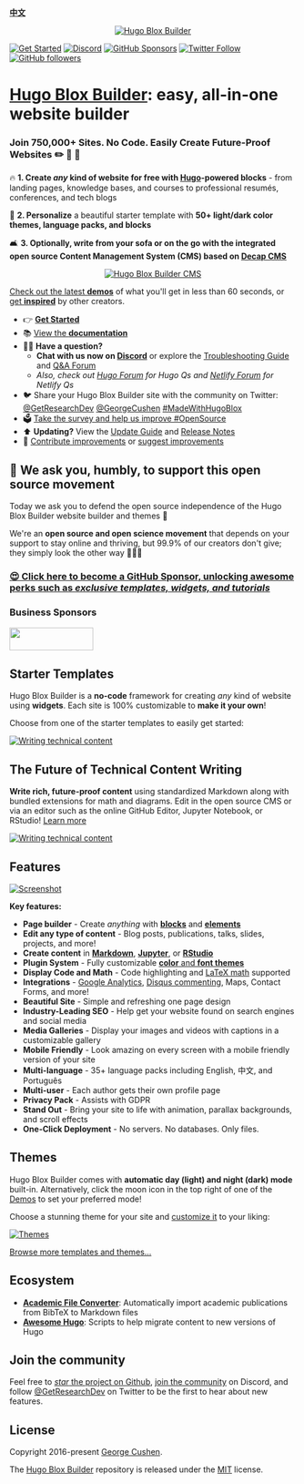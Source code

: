 [**中文**](./README.zh.md)

<p align="center"><a href="https://hugoblox.com/templates/" target="_blank" rel="noopener"><img src="./.github/media/sharing.png" alt="Hugo Blox Builder"></a></p>

[![Get Started](https://img.shields.io/badge/-Get%20started-ff4655?style=for-the-badge)](https://hugoblox.com/templates/)
[![Discord](https://img.shields.io/discord/722225264733716590?style=for-the-badge)](https://discord.com/channels/722225264733716590/742892432458252370/742895548159492138)
[![GitHub Sponsors](https://img.shields.io/github/sponsors/gcushen?label=%E2%9D%A4%EF%B8%8F%20sponsor&style=for-the-badge)](https://github.com/sponsors/gcushen)
[![Twitter Follow](https://img.shields.io/twitter/follow/GetResearchDev?label=Follow%20on%20Twitter&style=for-the-badge)](https://twitter.com/GetResearchDev)
[![GitHub followers](https://img.shields.io/github/followers/gcushen?label=Follow%20on%20GH&style=for-the-badge)](https://github.com/gcushen)

# [Hugo Blox Builder](https://hugoblox.com): easy, all-in-one website builder

### Join 750,000+ Sites. No Code. Easily Create Future-Proof Websites ✏️ 📰 🚀

🔥 **1. Create _any_ kind of website for free with [Hugo](https://gohugo.io)-powered blocks** - from landing pages, knowledge bases, and courses to professional resumés, conferences, and tech blogs

🎨 **2. Personalize** a beautiful starter template with **50+ light/dark color themes, language packs, and blocks**

🛋 **3. Optionally, write from your sofa or on the go with the integrated open source Content Management System (CMS) based on [Decap CMS](https://docs.hugoblox.com/getting-started/cms/decap/)**

<p style="text-align: center"><a href="https://hugoblox.com/templates/" target="_blank" rel="noopener"><img src="./.github/media/write-from-phone.gif" alt="Hugo Blox Builder CMS"></a></p>

[Check out the latest **demos**](https://hugoblox.com/templates/) of what you'll get in less than 60 seconds, or [get **inspired**](https://hugoblox.com/creators/) by other creators.

- 👉 [**Get Started**](https://hugoblox.com/templates/)
- 📚 [View the **documentation**](https://docs.hugoblox.com/)
- 🙋‍♀️ **Have a question?**
  - **Chat with us now on [Discord](https://discord.gg/z8wNYzb)** or explore the [Troubleshooting Guide](https://docs.hugoblox.com/reference/troubleshooting/) and [Q&A Forum](https://github.com/HugoBlox/hugo-blox-builder/discussions)
  - _Also, check out [Hugo Forum](https://discourse.gohugo.io) for Hugo Qs and [Netlify Forum](https://answers.netlify.com/) for Netlify Qs_
- 🐦 Share your Hugo Blox Builder site with the community on Twitter: [@GetResearchDev](https://twitter.com/GetResearchDev) [@GeorgeCushen](https://twitter.com/GeorgeCushen) [#MadeWithHugoBlox](https://twitter.com/search?q=%23MadeWithHugoBlox&src=typed_query)
- 🗳 [Take the survey and help us improve #OpenSource](https://forms.gle/NioD9VhUg7PNmdCAA)
- ⬆️ **Updating?** View the [Update Guide](https://docs.hugoblox.com/reference/update/) and [Release Notes](https://github.com/HugoBlox/hugo-blox-builder/releases)
- 🚀 [Contribute improvements](CONTRIBUTING.md) or [suggest improvements](https://github.com/HugoBlox/hugo-blox-builder/issues)

## 💙 We ask you, humbly, to support this open source movement

Today we ask you to defend the open source independence of the Hugo Blox Builder website builder and themes 🐧

We're an **open source and open science movement** that depends on your support to stay online and thriving, but 99.9% of our creators don't give; they simply look the other way 🤦🏻‍♀️

### [😍️ Click here to become a GitHub Sponsor, unlocking awesome perks such as _exclusive templates, widgets, and tutorials_](https://github.com/sponsors/gcushen)

### Business Sponsors

<div style="display: grid; column-gap: 50px; grid-template-columns: repeat(3, 1fr);">
  <div style="display: flex; align-items: center;">
    <a href="https://www.netlify.com/" target="_blank"><img src=".github/media/sponsors/netlify.svg" alt="" height="40" width="147" style="display: inline-block;"></a>
  </div>
  <div>
    <a href="https://github.com/sponsors/gcushen"><img src=".github/media/sponsors/your-logo-here.png" alt="" style="display: inline-block;"></a>
  </div>
</div>

## Starter Templates

Hugo Blox Builder is a **no-code** framework for creating _any_ kind of website using **widgets**. Each site is 100% customizable to **make it your own**!

Choose from one of the starter templates to easily get started:

[![Writing technical content](./.github/media/starters.webp)](https://hugoblox.com/templates/)

## The Future of Technical Content Writing

**Write rich, future-proof content** using standardized Markdown along with bundled extensions for math and diagrams. Edit in the open source CMS or via an editor such as the online GitHub Editor, Jupyter Notebook, or RStudio! [Learn more](https://docs.hugoblox.com/reference/markdown/)

[![Writing technical content](https://hugoblox.com/uploads/readmes/writing-technical-content.gif)](https://academic-demo.netlify.app/post/writing-technical-content/)

## Features

[![Screenshot](./.github/media/academic.png)](https://hugoblox.com/templates/)

**Key features:**

- **Page builder** - Create _anything_ with [**blocks**](https://docs.hugoblox.com/getting-started/page-builder/) and [**elements**](https://docs.hugoblox.com/reference/markdown/)
- **Edit any type of content** - Blog posts, publications, talks, slides, projects, and more!
- **Create content** in [**Markdown**](https://docs.hugoblox.com/reference/markdown/), [**Jupyter**](https://docs.hugoblox.com/getting-started/cms/), or [**RStudio**](https://docs.hugoblox.com/getting-started/cms/rstudio/)
- **Plugin System** - Fully customizable [**color** and **font themes**](https://docs.hugoblox.com/getting-started/customize/#appearance)
- **Display Code and Math** - Code highlighting and [LaTeX math](https://docs.hugoblox.com/reference/markdown/#math) supported
- **Integrations** - [Google Analytics](https://analytics.google.com), [Disqus commenting](https://disqus.com), Maps, Contact Forms, and more!
- **Beautiful Site** - Simple and refreshing one page design
- **Industry-Leading SEO** - Help get your website found on search engines and social media
- **Media Galleries** - Display your images and videos with captions in a customizable gallery
- **Mobile Friendly** - Look amazing on every screen with a mobile friendly version of your site
- **Multi-language** - 35+ language packs including English, 中文, and Português
- **Multi-user** - Each author gets their own profile page
- **Privacy Pack** - Assists with GDPR
- **Stand Out** - Bring your site to life with animation, parallax backgrounds, and scroll effects
- **One-Click Deployment** - No servers. No databases. Only files.

## Themes

Hugo Blox Builder comes with **automatic day (light) and night (dark) mode** built-in. Alternatively, click the moon icon in the top right of one of the [Demos](https://hugoblox.com/templates/) to set your preferred mode!

Choose a stunning theme for your site and [customize it](https://docs.hugoblox.com/getting-started/customize/#custom-theme) to your liking:

[![Themes](./.github/media/themes.png)](https://hugoblox.com/templates/)

[Browse more templates and themes...](https://hugoblox.com/templates/)

## Ecosystem

- [**Academic File Converter**](https://github.com/GetRD/academic-file-converter): Automatically import academic publications from BibTeX to Markdown files
- [**Awesome Hugo**](https://github.com/HugoBlox/awesome-hugo): Scripts to help migrate content to new versions of Hugo

## Join the community

Feel free to [_star_ the project on Github](https://github.com/HugoBlox/hugo-blox-builder), [join the community](https://discord.gg/z8wNYzb) on Discord, and follow [@GetResearchDev](https://twitter.com/GetResearchDev) on Twitter to be the first to hear about new features.

## License

Copyright 2016-present [George Cushen](https://georgecushen.com).

The [Hugo Blox Builder](https://github.com/HugoBlox/hugo-blox-builder/) repository is released under the [MIT](https://github.com/HugoBlox/hugo-blox-builder/blob/main/LICENSE.md) license.
